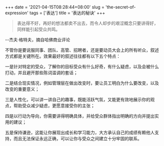 +++
date = '2021-04-15T08:28:44+08:00'
slug = 'the-secret-of-expression'
tags = ['表达']
title = '表达的秘诀'
+++

> 表达得不好，再好的想法都卖不出去，而令人却步的艰涩概念只要讲得好，同样能引起受众共鸣。

--杰夫·格特夫，摘自哈佛商业评论

不管你是要说服同事、团队、高管、招聘者，还是要动员大会上的所有听众，叙述方式都是关键所在。效果最好的叙述往往都有以下五个特点：

一是针对特定的受众，了解你的目标受众有什么好奇，有什么疑虑，以及会被什么打动，并且避开那些陈词滥调的套话；

二是结合现实情况，例如管理层在做出改变时，要让员工明白为什么要改变，以及改变的重要意义；

三是人性化，可以讲一讲自己的趣事，既能活跃气氛，又能更有效地展示你的观点，帮助受众减少疑虑，更愿意接受你的主张；

四是以行动为导向，你需要讲得明确具体，并给受众群体指出明确的方向并提出实用的建议；

五是保持谦逊，这能让你展现出成长和学习能力，大方承认自己的成绩有赖他人支持，而且无法保证永远正确，可以让你与受众之间建立十分牢固的联系。
